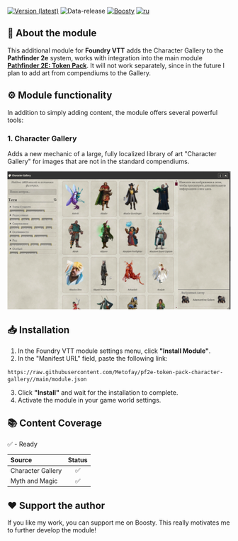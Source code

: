 [![Version (latest)](https://img.shields.io/github/v/release/Metofay/pf2e-token-pack-character-gallery)](https://github.com/Metofay/pf2e-token-pack-character-gallery/releases/latest)
![Data-release](https://img.shields.io/github/release-date/Metofay/pf2e-token-pack-character-gallery)
[![Boosty](https://img.shields.io/badge/Boosty-Metofay?logo=boosty&color=%23FFFFFF)](https://boosty.to/metofay)
[![ru](https://img.shields.io/badge/lang-ru-red.svg)](https://github.com/Metofay/pf2e-token-pack-character-gallery/blob/master/README.md)

## 🐲 About the module

This additional module for **Foundry VTT** adds the Character Gallery to the **Pathfinder 2e** system, works with integration into the main module [**Pathfinder 2E: Token Pack**](https://github.com/Metofay/pf2e-token-pack). It will not work separately, since in the future I plan to add art from compendiums to the Gallery.

## ⚙️ Module functionality

In addition to simply adding content, the module offers several powerful tools:

### 1. Character Gallery
Adds a new mechanic of a large, fully localized library of art "Character Gallery" for images that are not in the standard compendiums.

![Character Gallery](./assets/character-gallery.png)

## 📥 Installation

1. In the Foundry VTT module settings menu, click **"Install Module"**.
2. In the "Manifest URL" field, paste the following link:
```
https://raw.githubusercontent.com/Metofay/pf2e-token-pack-character-gallery//main/module.json
```
3. Click **"Install"** and wait for the installation to complete.
4. Activate the module in your game world settings.

## 📚 Content Coverage

✅ - Ready

| Source | Status |
| :--- | :---: |
| Character Gallery | ✅ |
| Myth and Magic | ✅ |

## ❤️ Support the author

If you like my work, you can support me on Boosty. This really motivates me to further develop the module!